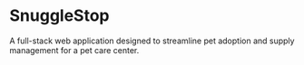 # SnuggleStop
 A full-stack web application designed to streamline pet adoption and supply management for a pet care center. 
